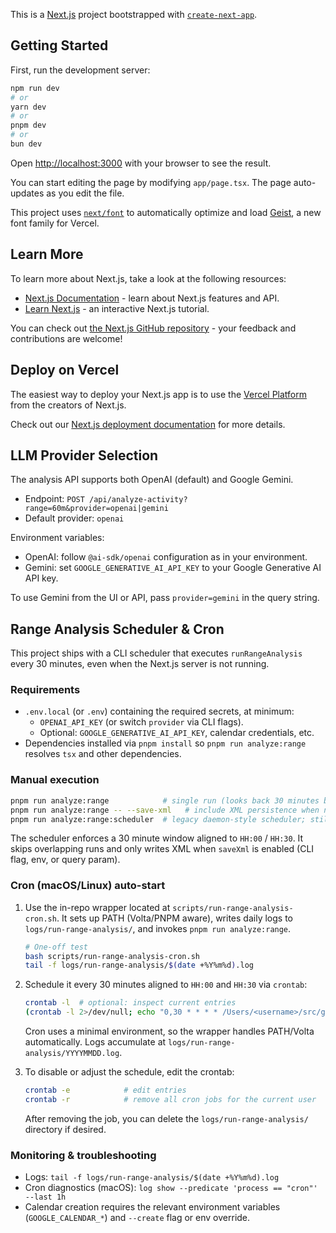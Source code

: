 This is a [Next.js](https://nextjs.org) project bootstrapped with [`create-next-app`](https://nextjs.org/docs/app/api-reference/cli/create-next-app).

## Getting Started

First, run the development server:

```bash
npm run dev
# or
yarn dev
# or
pnpm dev
# or
bun dev
```

Open [http://localhost:3000](http://localhost:3000) with your browser to see the result.

You can start editing the page by modifying `app/page.tsx`. The page auto-updates as you edit the file.

This project uses [`next/font`](https://nextjs.org/docs/app/building-your-application/optimizing/fonts) to automatically optimize and load [Geist](https://vercel.com/font), a new font family for Vercel.

## Learn More

To learn more about Next.js, take a look at the following resources:

- [Next.js Documentation](https://nextjs.org/docs) - learn about Next.js features and API.
- [Learn Next.js](https://nextjs.org/learn) - an interactive Next.js tutorial.

You can check out [the Next.js GitHub repository](https://github.com/vercel/next.js) - your feedback and contributions are welcome!

## Deploy on Vercel

The easiest way to deploy your Next.js app is to use the [Vercel Platform](https://vercel.com/new?utm_medium=default-template&filter=next.js&utm_source=create-next-app&utm_campaign=create-next-app-readme) from the creators of Next.js.

Check out our [Next.js deployment documentation](https://nextjs.org/docs/app/building-your-application/deploying) for more details.

## LLM Provider Selection

The analysis API supports both OpenAI (default) and Google Gemini.

- Endpoint: `POST /api/analyze-activity?range=60m&provider=openai|gemini`
- Default provider: `openai`

Environment variables:

- OpenAI: follow `@ai-sdk/openai` configuration as in your environment.
- Gemini: set `GOOGLE_GENERATIVE_AI_API_KEY` to your Google Generative AI API key.

To use Gemini from the UI or API, pass `provider=gemini` in the query string.

## Range Analysis Scheduler & Cron

This project ships with a CLI scheduler that executes `runRangeAnalysis` every 30 minutes, even when the Next.js server is not running.

### Requirements

- `.env.local` (or `.env`) containing the required secrets, at minimum:
  - `OPENAI_API_KEY` (or switch `provider` via CLI flags).
  - Optional: `GOOGLE_GENERATIVE_AI_API_KEY`, calendar credentials, etc.
- Dependencies installed via `pnpm install` so `pnpm run analyze:range` resolves `tsx` and other dependencies.

### Manual execution

```bash
pnpm run analyze:range            # single run (looks back 30 minutes by default)
pnpm run analyze:range -- --save-xml   # include XML persistence when needed
pnpm run analyze:range:scheduler  # legacy daemon-style scheduler; still available for interactive runs
```

The scheduler enforces a 30 minute window aligned to `HH:00` / `HH:30`. It skips overlapping runs and only writes XML when `saveXml` is enabled (CLI flag, env, or query param).

### Cron (macOS/Linux) auto-start

1. Use the in-repo wrapper located at `scripts/run-range-analysis-cron.sh`. It sets up PATH (Volta/PNPM aware), writes daily logs to `logs/run-range-analysis/`, and invokes `pnpm run analyze:range`.

   ```bash
   # One-off test
   bash scripts/run-range-analysis-cron.sh
   tail -f logs/run-range-analysis/$(date +%Y%m%d).log
   ```

2. Schedule it every 30 minutes aligned to `HH:00` and `HH:30` via `crontab`:

   ```bash
   crontab -l  # optional: inspect current entries
   (crontab -l 2>/dev/null; echo "0,30 * * * * /Users/<username>/src/github.com/wakamenori/activitywatch-util/scripts/run-range-analysis-cron.sh") | crontab -
   ```

   Cron uses a minimal environment, so the wrapper handles PATH/Volta automatically. Logs accumulate at `logs/run-range-analysis/YYYYMMDD.log`.

3. To disable or adjust the schedule, edit the crontab:

   ```bash
   crontab -e            # edit entries
   crontab -r            # remove all cron jobs for the current user
   ```

   After removing the job, you can delete the `logs/run-range-analysis/` directory if desired.

### Monitoring & troubleshooting

- Logs: `tail -f logs/run-range-analysis/$(date +%Y%m%d).log`
- Cron diagnostics (macOS): `log show --predicate 'process == "cron"' --last 1h`
- Calendar creation requires the relevant environment variables (`GOOGLE_CALENDAR_*`) and `--create` flag or env override.

